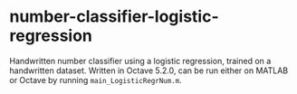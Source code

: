 # number-classifier-logistic-regression
Handwritten number classifier using a logistic regression, trained on a handwritten dataset. Written in Octave 5.2.0, can be run either on MATLAB or Octave by running `main_LogisticRegrNum.m`.
